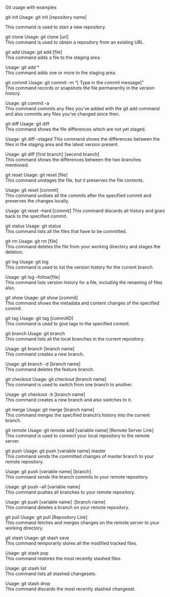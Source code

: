 Git usage with examples

git init
Usage: git init [repository name]
 
This command is used to start a new repository.
 
git clone
Usage: git clone [url]  
This command is used to obtain a repository from an existing URL.
 
git add
Usage: git add [file]  
This command adds a file to the staging area.
 
Usage: git add *  
This command adds one or more to the staging area.
 
git commit
Usage: git commit -m “[ Type in the commit message]”  
This command records or snapshots the file permanently in the version history.
 
Usage: git commit -a  
This command commits any files you’ve added with the git add command and also commits any files you’ve changed since then.
 
git diff
Usage: git diff  
This command shows the file differences which are not yet staged.
 
 Usage: git diff –staged 
This command shows the differences between the files in the staging area and the latest version present.
 
Usage: git diff [first branch] [second branch]  
This command shows the differences between the two branches mentioned.
 
git reset
Usage: git reset [file]  
This command unstages the file, but it preserves the file contents.
 
Usage: git reset [commit]  
This command undoes all the commits after the specified commit and preserves the changes locally.
 
Usage: git reset –hard [commit]  This command discards all history and goes back to the specified commit.
 
git status
Usage: git status  
This command lists all the files that have to be committed.
 
git rm
Usage: git rm [file]  
This command deletes the file from your working directory and stages the deletion.
 
git log
Usage: git log  
This command is used to list the version history for the current branch.
 
Usage: git log –follow[file]  
This command lists version history for a file, including the renaming of files also.
 
git show
Usage: git show [commit]  
This command shows the metadata and content changes of the specified commit.
 
git tag
Usage: git tag [commitID]  
This command is used to give tags to the specified commit.
 
git branch
Usage: git branch  
This command lists all the local branches in the current repository.
 
Usage: git branch [branch name]  
This command creates a new branch.
 
Usage: git branch -d [branch name]  
This command deletes the feature branch.
 
git checkout
Usage: git checkout [branch name]  
This command is used to switch from one branch to another.
 
Usage: git checkout -b [branch name]  
This command creates a new branch and also switches to it.
 
git merge
Usage: git merge [branch name]  
This command merges the specified branch’s history into the current branch.
 
git remote
Usage: git remote add [variable name] [Remote Server Link]  
This command is used to connect your local repository to the remote server.
 
git push
Usage: git push [variable name] master  
This command sends the committed changes of master branch to your remote repository.
 
Usage: git push [variable name] [branch]  
This command sends the branch commits to your remote repository.
 
Usage: git push –all [variable name]  
This command pushes all branches to your remote repository.
 
Usage: git push [variable name] :[branch name]  
This command deletes a branch on your remote repository.
 
git pull
Usage: git pull [Repository Link]  
This command fetches and merges changes on the remote server to your working directory.
 
git stash
Usage: git stash save  
This command temporarily stores all the modified tracked files.
 
Usage: git stash pop  
This command restores the most recently stashed files.
 
Usage: git stash list  
This command lists all stashed changesets.
 
Usage: git stash drop  
This command discards the most recently stashed changeset.
 

